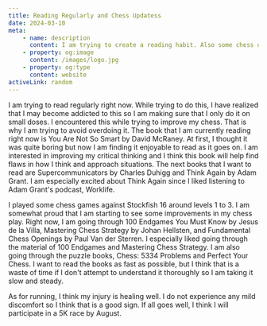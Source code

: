 ```yaml
---
title: Reading Regularly and Chess Updatess
date: 2024-03-10
meta:
    - name: description
      content: I am trying to create a reading habit. Also some chess updates.
    - property: og:image
      content: /images/logo.jpg
    - property: og:type
      content: website
activeLink: random
---
```


<script setup>
import BlogPost from './.vitepress/theme/components/BlogPost.vue';
</script>

<BlogPost>
  <div>
I am trying to read regularly right now. While trying to do this, I have realized that I may become addicted to this so I am making sure that I only do it on small doses. I encountered this while trying to improve my chess. That is why I am trying to avoid overdoing it. The book that I am currently reading right now is You Are Not So Smart by David McRaney. At first, I thought it was quite boring but now I am finding it enjoyable to read as it goes on. I am interested in improving my critical thinking and I think this book will help find flaws in how I think and approach situations. The next books that I want to read are Supercommunicators by Charles Duhigg and Think Again by Adam Grant. I am especially excited about Think Again since I liked listening to Adam Grant's podcast, Worklife.

I played some chess games against Stockfish 16 around levels 1 to 3. I am somewhat proud that I am starting to see some improvements in my chess play. Right now, I am going through 100 Endgames You Must Know by Jesus de la Villa, Mastering Chess Strategy by Johan Hellsten, and Fundamental Chess Openings by Paul Van der Sterren. I especially liked going through the material of 100 Endgames and Mastering Chess Strategy. I am also going through the puzzle books, Chess: 5334 Problems and Perfect Your Chess. I want to read the books as fast as possible, but I think that is a waste of time if I don't attempt to understand it thoroughly so I am taking it slow and steady.

As for running, I think my injury is healing well. I do not experience any mild discomfort so I think that is a good sign. If all goes well, I think I will participate in a 5K race by August.

  </div>
</BlogPost>

